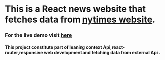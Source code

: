 # This is a React news website that fetches data from [nytimes website](https://api.nytimes.com).
### For the live demo visit [here](https://newsline-57c20.web.app/)

#### This project constitute part of leaning context Api,react-router,responsive web development and fetching data from external Api .


